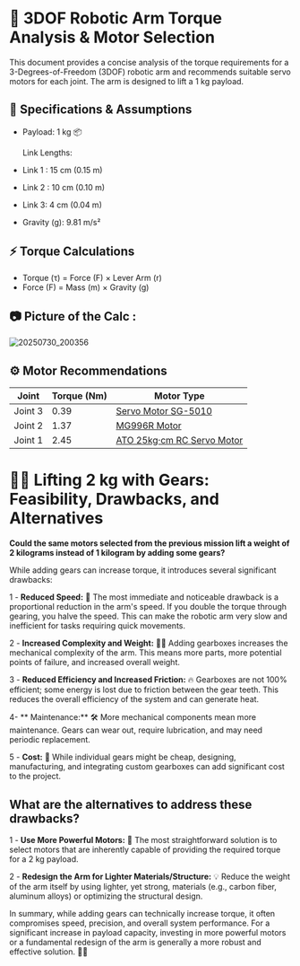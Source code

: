 # 🤖 3DOF Robotic Arm Torque Analysis & Motor Selection

This document provides a concise analysis of the torque requirements for a 3-Degrees-of-Freedom (3DOF) robotic arm and recommends suitable servo motors for each joint. The arm is designed to lift a 1 kg payload.

## 📐 Specifications & Assumptions

- Payload: 1 kg 📦

  Link Lengths:
- Link 1 : 15 cm (0.15 m)
- Link 2 : 10 cm (0.10 m)
- Link 3:  4  cm (0.04 m)
- Gravity (g): 9.81 m/s²

## ⚡ Torque Calculations

- Torque (τ) = Force (F) × Lever Arm (r)
- Force (F) = Mass (m) × Gravity (g)

##  📷  Picture of the Calc :

![20250730_200356](https://github.com/user-attachments/assets/7b737a6a-f6bb-4925-a34e-bdb92f8518ba)

## ⚙️ Motor Recommendations

|     Joint     |  Torque (Nm)  |   Motor Type  |
| ------------- | ------------- | ------------- |
| Joint 3       | 0.39          | [Servo Motor SG-5010](https://circuits-elec.com/products/servo-motor-sg-5010-5-kg-cm?srsltid=AfmBOooFash-SHPrXExL76KDNKCMLhT-AGROOM57dEgbM0KKjGpQ-OMn) |
| Joint 2       | 1.37          | [MG996R Motor](https://store.open-electronics.org/SERVO213)              | 
| Joint 1       | 2.45          | [ATO 25kg·cm RC Servo Motor](https://www.waveshare.com/st3020-servo.htm) | 


# 🏋️‍♀️ Lifting 2 kg with Gears: Feasibility, Drawbacks, and Alternatives

**Could the same motors selected from the previous mission lift a weight of 2 kilograms instead of 1 kilogram by adding some gears?**

While adding gears can increase torque, it introduces several significant drawbacks:

1 - **Reduced Speed:** 🐢 The most immediate and noticeable drawback is a proportional reduction in the arm's speed. If you double the torque through gearing, you halve the speed. This can make the robotic arm very slow and inefficient for tasks requiring quick movements.

2 - **Increased Complexity and Weight:** 🏋️‍♀️ Adding gearboxes increases the mechanical complexity of the arm. This means more parts, more potential points of failure, and increased overall weight.

3 - **Reduced Efficiency and Increased Friction:** 🔥 Gearboxes are not 100% efficient; some energy is lost due to friction between the gear teeth. This reduces the overall efficiency of the system and can generate heat. 

4- ** Maintenance:** 🛠️ More mechanical components mean more maintenance. Gears can wear out, require lubrication, and may need periodic replacement.

5 - **Cost:** 💸 While individual gears might be cheap, designing, manufacturing, and integrating custom gearboxes can add significant cost to the project.

## What are the alternatives to address these drawbacks?

1 - **Use More Powerful Motors:** 💪 The most straightforward solution is to select motors that are inherently capable of providing the required torque for a 2 kg payload.

2 - **Redesign the Arm for Lighter Materials/Structure:** 💡 Reduce the weight of the arm itself by using lighter, yet strong, materials (e.g., carbon fiber, aluminum alloys) or optimizing the structural design.


In summary, while adding gears can technically increase torque, it often compromises speed, precision, and overall system performance. For a significant increase in payload capacity, investing in more powerful motors or a fundamental redesign of the arm is generally a more robust and effective solution. 💪🚀
